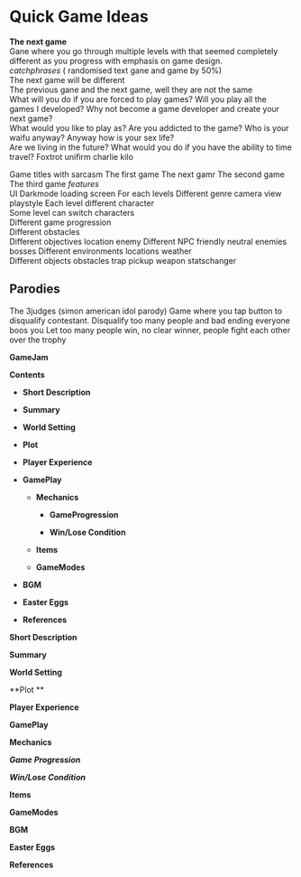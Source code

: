 # Quick Game Ideas
**The next game**  
Gane where you go through multiple levels with that seemed completely different as you progress with emphasis on game design.     
*catchphrases*    ( randomised text gane and game by 50%)  
The next game will be different  
The previous gane and the next game, well they are not the same  
What will you do if you are forced to play games? 
Will you play all the games I developed? 
Why not become a game developer and create your next game?   
What would you like to play as? 
Are you addicted to the game? 
Who is your waifu anyway? 
Anyway how is your sex life?  
Are we living in the future? 
What would you do if you have the ability to time travel? 
Foxtrot unifirm charlie kilo

Game titles with sarcasm
The first game
The next gamr
The second game
The third game
*features*      
UI
Darkmode loading screen
 For each levels 
Different genre camera view playstyle
Each level different character  
Some level can switch characters  
Different game progression  
Different obstacles  
Different objectives location enemy 
Different NPC friendly neutral enemies  bosses
Different environments  locations weather  
Different objects obstacles trap pickup weapon statschanger  



## Parodies  
The 3judges (simon american idol parody) 
Game where you tap button to disqualify contestant. Disqualify too many people and bad ending everyone boos you
Let too many people win, no clear winner, people fight each other over the trophy

**GameJam<GameName>**

**Contents**

* **Short Description**

* **Summary**

* **World Setting**

* **Plot**

* **Player Experience**

* **GamePlay**

    * **Mechanics**

        * **GameProgression**

        * **Win/Lose Condition**

    * **Items**

    * **GameModes**

* **BGM**

* **Easter Eggs**

* **References**

**Short Description**

**Summary**

**World Setting**

**Plot **

**Player Experience**

**GamePlay**

**Mechanics**

**_Game Progression_**

**_Win/Lose Condition_**

**Items**

**GameModes**

**BGM**

**Easter Eggs**

**References**

